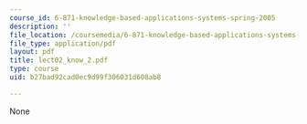 ```yaml
---
course_id: 6-871-knowledge-based-applications-systems-spring-2005
description: ''
file_location: /coursemedia/6-871-knowledge-based-applications-systems-spring-2005/b27bad92cad0ec9d99f306031d608ab8_lect02_know_2.pdf
file_type: application/pdf
layout: pdf
title: lect02_know_2.pdf
type: course
uid: b27bad92cad0ec9d99f306031d608ab8

---
```

None
